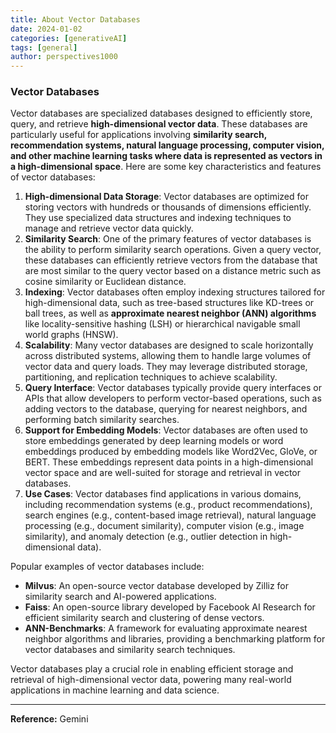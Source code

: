 ```yaml
---
title: About Vector Databases
date: 2024-01-02
categories: [generativeAI]
tags: [general]
author: perspectives1000
---
```


### Vector Databases

Vector databases are specialized databases designed to efficiently store, query, and retrieve **high-dimensional vector data**. These databases are particularly useful for applications involving **similarity search, recommendation systems, natural language processing, computer vision, and other machine learning tasks where data is represented as vectors in a high-dimensional space**. Here are some key characteristics and features of vector databases:

1. **High-dimensional Data Storage**: Vector databases are optimized for storing vectors with hundreds or thousands of dimensions efficiently. They use specialized data structures and indexing techniques to manage and retrieve vector data quickly.
2. **Similarity Search**: One of the primary features of vector databases is the ability to perform similarity search operations. Given a query vector, these databases can efficiently retrieve vectors from the database that are most similar to the query vector based on a distance metric such as cosine similarity or Euclidean distance.
3. **Indexing**: Vector databases often employ indexing structures tailored for high-dimensional data, such as tree-based structures like KD-trees or ball trees, as well as **approximate nearest neighbor (ANN) algorithms** like locality-sensitive hashing (LSH) or hierarchical navigable small world graphs (HNSW).
4. **Scalability**: Many vector databases are designed to scale horizontally across distributed systems, allowing them to handle large volumes of vector data and query loads. They may leverage distributed storage, partitioning, and replication techniques to achieve scalability.
5. **Query Interface**: Vector databases typically provide query interfaces or APIs that allow developers to perform vector-based operations, such as adding vectors to the database, querying for nearest neighbors, and performing batch similarity searches.
6. **Support for Embedding Models**: Vector databases are often used to store embeddings generated by deep learning models or word embeddings produced by embedding models like Word2Vec, GloVe, or BERT. These embeddings represent data points in a high-dimensional vector space and are well-suited for storage and retrieval in vector databases.
7. **Use Cases**: Vector databases find applications in various domains, including recommendation systems (e.g., product recommendations), search engines (e.g., content-based image retrieval), natural language processing (e.g., document similarity), computer vision (e.g., image similarity), and anomaly detection (e.g., outlier detection in high-dimensional data).

Popular examples of vector databases include:

- **Milvus**: An open-source vector database developed by Zilliz for similarity search and AI-powered applications.
- **Faiss**: An open-source library developed by Facebook AI Research for efficient similarity search and clustering of dense vectors.
- **ANN-Benchmarks**: A framework for evaluating approximate nearest neighbor algorithms and libraries, providing a benchmarking platform for vector databases and similarity search techniques.

Vector databases play a crucial role in enabling efficient storage and retrieval of high-dimensional vector data, powering many real-world applications in machine learning and data science.


----
**Reference:** Gemini
